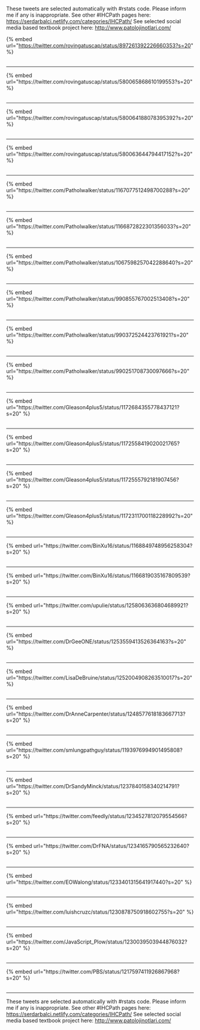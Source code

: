 

These tweets are selected automatically with #rstats code. Please inform me if any is inappropriate.
See other #IHCPath pages here: https://serdarbalci.netlify.com/categories/IHCPath/ 
See selected social media based textbook project here: http://www.patolojinotlari.com/

{% embed url="https://twitter.com/rovingatuscap/status/897261392226660353?s=20" %}<br>
<br>
<hr>
{% embed url="https://twitter.com/rovingatuscap/status/580065868610199553?s=20" %}<br>
<br>
<hr>
{% embed url="https://twitter.com/rovingatuscap/status/580064188078395392?s=20" %}<br>
<br>
<hr>
{% embed url="https://twitter.com/rovingatuscap/status/580063644794417152?s=20" %}<br>
<br>
<hr>
{% embed url="https://twitter.com/Patholwalker/status/1167077512498700288?s=20" %}<br>
<br>
<hr>
{% embed url="https://twitter.com/Patholwalker/status/1166872822301356033?s=20" %}<br>
<br>
<hr>
{% embed url="https://twitter.com/Patholwalker/status/1067598257042288640?s=20" %}<br>
<br>
<hr>
{% embed url="https://twitter.com/Patholwalker/status/990855767002513408?s=20" %}<br>
<br>
<hr>
{% embed url="https://twitter.com/Patholwalker/status/990372524423761921?s=20" %}<br>
<br>
<hr>
{% embed url="https://twitter.com/Patholwalker/status/990251708730097666?s=20" %}<br>
<br>
<hr>
{% embed url="https://twitter.com/Gleason4plus5/status/1172684355778437121?s=20" %}<br>
<br>
<hr>
{% embed url="https://twitter.com/Gleason4plus5/status/1172558419020021765?s=20" %}<br>
<br>
<hr>
{% embed url="https://twitter.com/Gleason4plus5/status/1172555792181907456?s=20" %}<br>
<br>
<hr>
{% embed url="https://twitter.com/Gleason4plus5/status/1172311700118228992?s=20" %}<br>
<br>
<hr>
{% embed url="https://twitter.com/BinXu16/status/1168849748956258304?s=20" %}<br>
<br>
<hr>
{% embed url="https://twitter.com/BinXu16/status/1166819035167809539?s=20" %}<br>
<br>
<hr>
{% embed url="https://twitter.com/upulie/status/1258063636804689921?s=20" %}<br>
<br>
<hr>
{% embed url="https://twitter.com/DrGeeONE/status/1253559413526364163?s=20" %}<br>
<br>
<hr>
{% embed url="https://twitter.com/LisaDeBruine/status/1252004908263510017?s=20" %}<br>
<br>
<hr>
{% embed url="https://twitter.com/DrAnneCarpenter/status/1248577618183667713?s=20" %}<br>
<br>
<hr>
{% embed url="https://twitter.com/smlungpathguy/status/1193976994901495808?s=20" %}<br>
<br>
<hr>
{% embed url="https://twitter.com/DrSandyMinck/status/1237840158340214791?s=20" %}<br>
<br>
<hr>
{% embed url="https://twitter.com/feedly/status/1234527812079554566?s=20" %}<br>
<br>
<hr>
{% embed url="https://twitter.com/DrFNA/status/1234165790565232640?s=20" %}<br>
<br>
<hr>
{% embed url="https://twitter.com/EOWalong/status/1233401315641917440?s=20" %}<br>
<br>
<hr>
{% embed url="https://twitter.com/luishcruzc/status/1230878750918602755?s=20" %}<br>
<br>
<hr>
{% embed url="https://twitter.com/JavaScript_Plow/status/1230039503944876032?s=20" %}<br>
<br>
<hr>
{% embed url="https://twitter.com/PBS/status/1217597411926867968?s=20" %}<br>
<br>
<hr>


These tweets are selected automatically with #rstats code. Please inform me if any is inappropriate.
See other #IHCPath pages here: https://serdarbalci.netlify.com/categories/IHCPath/ 
See selected social media based textbook project here: http://www.patolojinotlari.com/
